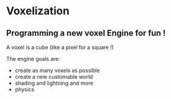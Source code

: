 # Voxelization
## Programming a new voxel Engine for fun !

A voxel is a cube (like a pixel for a square !)

The engine goals are:
- create as many voxels as possible
- create a new customable world
- shading and lightning and more
- physics
